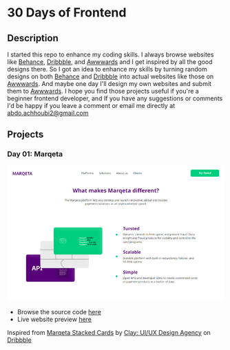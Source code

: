 # 30 Days of Frontend

## Description

I started this repo to enhance my coding skills.
I always browse websites like [Behance](https://behance.net), [Dribbble](https://dribbble.com), and [Awwwards](https://awwwards.com) and I get inspired by all the good designs there. So I got an idea to enhance my skills by turning random designs on both [Behance](https://behance.net) and [Dribbble](https://dribbble.com) into actual websites like those on [Awwwards](https://awwwards.com). And maybe one day I'll design my own websites and submit them to [Awwwards](https://awwwards.com).
I hope you find those projects useful if you're a beginner frontend developer, and If you have any suggestions or comments I'd be happy if you leave a comment or email me directly at <a href="mailto:abdo.achhoubi2@gmail.com">abdo.achhoubi2@gmail.com</a>

## Projects

### Day 01: Marqeta

<img src="https://github.com/abdoachhoubi/30-Days-of-Design-To-Code/blob/main/Day_01/design/desktop.png?raw=true" />

- Browse the source code <a href="https://github.com/abdoachhoubi/30-Days-of-Design-To-Code/tree/main/Day_01">here</a>
- Live website preview <a href="https://marqeta.vercel.app" target="_blank">here</a>

Inspired from [Marqeta Stacked Cards](https://dribbble.com/shots/14508322-Marqeta-Stacked-Cards) by [Clay: UI/UX Design Agency](https://dribbble.com/clayglobal) on [Dribbble](https://dribbble.com/)
